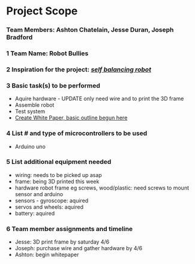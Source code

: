 # Project Scope 

### Team Members: Ashton Chatelain, Jesse Duran, Joseph Bradford

### 1 Team Name: Robot Bullies

### 2 Inspiration for the project: [*self balancing robot*](https://www.youtube.com/watch?v=g5DNjcppkYU&feature=youtu.be) 

### 3 Basic task(s) to be performed
 - Aquire hardware - UPDATE only need wire and to print the 3D frame
 - Assemble robot
 - Test system
 - [Create White Paper, basic outline begun here](whitepaper.md)

### 4 List # and type of microcontrollers to be used
 - Arduino uno

### 5 List additional equipment needed
 - wiring: needs to be picked up asap
 - frame: being 3D printed this week
 - hardware robot frame eg screws, wood/plastic: need screws to mount sensor and arduino
 - sensors - gyroscope: aquired
 - servos and wheels: aquired
 - battery: aquired
 
### 6 Team member assignments and timeline
- Jesse: 3D print frame by saturday 4/6
- Joseph: purchase wire and gather hardware by 4/6
- Ashton: begin whitepaper
 <!---
## Timeline
1. Research your choice of microcontroller and related equipment
	- We will use the Adruino Uno, servos, and sensors
2. Select a project, get started, and have fun.
	- Selected Self balancing robot
	- Design robot
	- Aquire hardware
3. Write a formal White Paper. Submit a .doc or .pdf file.
	- Due 4/15
4. Demo your project to the class. 10-15 minute presentation.
	- Due 4/15
5. Submit Peer reviews.
	- Due TBD

 ultrasonic distance detector https://www.instructables.com/id/distance-measurement-with-24-ftf-and-ultrasonic-se/ -->

<!--- PONG game for two https://github.com/redbird457/TFTPong -->


<!--- self balancing robot https://github.com/lawsonkeith/budget-balance-bot/ https://www.youtube.com/watch?v=g5DNjcppkYU&feature=youtu.be-->

<!-- https://circuitdigest.com/microcontroller-projects/arduino-based-self-balancing-robot -->

